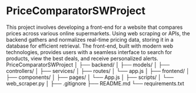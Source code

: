 # PriceComparatorSWProject
This project involves developing a front-end for a website that compares prices across various online supermarkets. Using web scraping or APIs, the backend gathers and normalizes real-time pricing data, storing it in a database for efficient retrieval. The front-end, built with modern web technologies, provides users with a seamless interface to search for products, view the best deals, and receive personalized alerts.
PriceComparatorSWProject
│
├── backend/
│   ├── models/
│   ├── controllers/
│   ├── services/
│   ├── routes/
│   └── app.js
│
├── frontend/
│   ├── components/
│   ├── pages/
│   └── App.js
│
├── scripts/
│   └── web_scraper.py
│
├── .gitignore
├── README.md
└── requirements.txt
